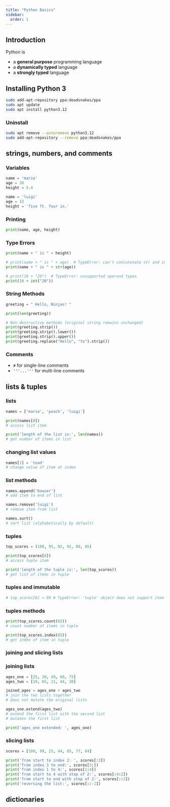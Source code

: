 ```yaml
---
title: "Python Basics"
sidebar:
  order: 1
---
```


## Introduction

Python is

- a **general purpose** programming language
- a **dynamically typed** language
- a **strongly typed** language

## Installing Python 3

```bash
sudo add-apt-repository ppa:deadsnakes/ppa
sudo apt update
sudo apt install python3.12
```

### Uninstall

```bash
sudo apt remove --autoremove python3.12
sudo add-apt-repository --remove ppa:deadsnakes/ppa
```

## strings, numbers, and comments

### Variables

```py
name = 'mario'
age = 30
height = 5.4

name = 'luigi'
age = 32
height = 'five ft. four in.'
```

### Printing

```py
print(name, age, height)
```

### Type Errors

```py
print(name + " is " + height)

# print(name + " is " + age)  # TypeError: can't concatenate str and int
print(name + " is " + str(age))

# print(10 + "20")  # TypeError: unsupported operand types
print(10 + int("20"))
```

### String Methods

```py
greeting = " Hello, Ninjas! "

print(len(greeting))

# Non-destructive methods (original string remains unchanged)
print(greeting.strip())
print(greeting.strip().lower())
print(greeting.strip().upper())
print(greeting.replace("Hello", "Yo").strip())
```

### Comments

- `#` for single-line comments
- `'''...'''` for multi-line comments

## lists & tuples

### lists

```py
names = ['mario', 'peach', 'luigi']

print(names[0])
# access list item

print('length of the list is:', len(names))
# get number of items in list
```

### changing list values

```py
names[1] = 'toad'
# change value of item at index
```

### list methods

```py
names.append('bowser')
# add item to end of list

names.remove('luigi')
# remove item from list

names.sort()
# sort list (alphabetically by default)
```

### tuples

```py
top_scores = (100, 95, 92, 92, 88, 85)

print(top_scores[0])
# access tuple item

print('length of the tuple is:', len(top_scores))
# get list of items in tuple
```

### tuples and immutable

```py
# top_scores[0] = 99 # TypeError: 'tuple' object does not support item assignment
```

### tuples methods

```py
print(top_scores.count(92))
# count number of items in tuple

print(top_scores.index(85))
# get index of item in tuple
```

### joining and slicing lists

### joining lists

```py
ages_one = [25, 30, 49, 60, 75]
ages_two = [19, 65, 21, 44, 38]

joined_ages = ages_one + ages_two
# join the two lists together
# does not mutate the original lists

ages_one.extend(ages_two)
# extend the first list with the second list
# mutates the first list

print('ages_one extended: ', ages_one)
```

### slicing lists

```py
scores = [100, 99, 25, 44, 85, 77, 64]

print('from start to index 2: ', scores[:3])
print('from index 3 to end:', scores[3:])
print('from index 1 to 4:', scores[1:4])
print('from start to 4 with step of 2:', scores[:4:2])
print('from start to end with step of 2:', scores[::2])
print('reversing the list:', scores[::-1])
```

## dictionaries
